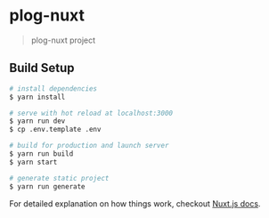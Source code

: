 # plog-nuxt

> plog-nuxt project

## Build Setup

``` bash
# install dependencies
$ yarn install

# serve with hot reload at localhost:3000
$ yarn run dev
$ cp .env.template .env

# build for production and launch server
$ yarn run build
$ yarn start

# generate static project
$ yarn run generate
```

For detailed explanation on how things work, checkout [Nuxt.js docs](https://nuxtjs.org).
